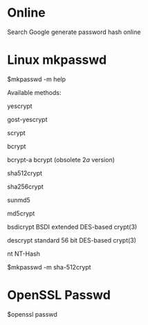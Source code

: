 # Online

Search Google generate password hash online

# Linux mkpasswd

$mkpasswd -m help

Available methods:

yescrypt       

gost-yescrypt  

scrypt         

bcrypt         

bcrypt-a        bcrypt (obsolete $2a$ version)

sha512crypt    

sha256crypt     

sunmd5          

md5crypt       

bsdicrypt       BSDI extended DES-based crypt(3)

descrypt        standard 56 bit DES-based crypt(3)

nt              NT-Hash

$mkpasswd -m sha-512crypt <user-password>

# OpenSSL Passwd

$openssl passwd <user-password>
